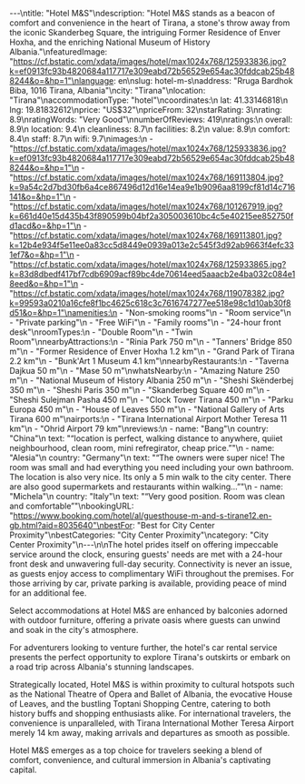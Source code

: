---\ntitle: "Hotel M&S"\ndescription: "Hotel M&S stands as a beacon of comfort and convenience in the heart of Tirana, a stone's throw away from the iconic Skanderbeg Square, the intriguing Former Residence of Enver Hoxha, and the enriching National Museum of History Albania."\nfeaturedImage: "https://cf.bstatic.com/xdata/images/hotel/max1024x768/125933836.jpg?k=ef0913fc93b4820684a117717e309eabd72b56529e654ac30fddcab25b488244&o=&hp=1"\nlanguage: en\nslug: hotel-m-s\naddress: "Rruga Bardhok Biba, 1016 Tirana, Albania"\ncity: "Tirana"\nlocation: "Tirana"\naccommodationType: "hotel"\ncoordinates:\n  lat: 41.33146818\n  lng: 19.81832612\nprice: "US$32"\npriceFrom: 32\nstarRating: 3\nrating: 8.9\nratingWords: "Very Good"\nnumberOfReviews: 419\nratings:\n  overall: 8.9\n  location: 9.4\n  cleanliness: 8.7\n  facilities: 8.2\n  value: 8.9\n  comfort: 8.4\n  staff: 8.7\n  wifi: 9.7\nimages:\n  - "https://cf.bstatic.com/xdata/images/hotel/max1024x768/125933836.jpg?k=ef0913fc93b4820684a117717e309eabd72b56529e654ac30fddcab25b488244&o=&hp=1"\n  - "https://cf.bstatic.com/xdata/images/hotel/max1024x768/169113804.jpg?k=9a54c2d7bd30fb6a4ce867496d12d16e14ea9e1b9096aa8199cf81d14c716141&o=&hp=1"\n  - "https://cf.bstatic.com/xdata/images/hotel/max1024x768/101267919.jpg?k=661d40e15d435b43f890599b04bf2a305003610bc4c5e40215ee852750fd1acd&o=&hp=1"\n  - "https://cf.bstatic.com/xdata/images/hotel/max1024x768/169113801.jpg?k=12b4e934f5e11ee0a83cc5d8449e0939a013e2c545f3d92ab9663f4efc331ef7&o=&hp=1"\n  - "https://cf.bstatic.com/xdata/images/hotel/max1024x768/125933865.jpg?k=83d8dbedf417bf7cdb6909acf89bc4de70614eed5aaacb2e4ba032c084e18eed&o=&hp=1"\n  - "https://cf.bstatic.com/xdata/images/hotel/max1024x768/119078382.jpg?k=99593a0210a16cfe8f1bc4625c618c3c7616747277ee518e98c1d10ab30f8d51&o=&hp=1"\namenities:\n  - "Non-smoking rooms"\n  - "Room service"\n  - "Private parking"\n  - "Free WiFi"\n  - "Family rooms"\n  - "24-hour front desk"\nroomTypes:\n  - "Double Room"\n  - "Twin Room"\nnearbyAttractions:\n  - "Rinia Park 750 m"\n  - "Tanners' Bridge 850 m"\n  - "Former Residence of Enver Hoxha 1.2 km"\n  - "Grand Park of Tirana 2.2 km"\n  - "Bunk'Art 1 Museum 4.1 km"\nnearbyRestaurants:\n  - "Taverna Dajkua 50 m"\n  - "Mase 50 m"\nwhatsNearby:\n  - "Amazing Nature 250 m"\n  - "National Museum of History Albania 250 m"\n  - "Sheshi Skënderbej 350 m"\n  - "Sheshi Paris 350 m"\n  - "Skanderbeg Square 400 m"\n  - "Sheshi Sulejman Pasha 450 m"\n  - "Clock Tower Tirana 450 m"\n  - "Parku Europa 450 m"\n  - "House of Leaves 550 m"\n  - "National Gallery of Arts Tirana 600 m"\nairports:\n  - "Tirana International Airport Mother Teresa 11 km"\n  - "Ohrid Airport 79 km"\nreviews:\n  - name: "Bang"\n    country: "China"\n    text: "“location is perfect, walking distance to anywhere, quiiet neighbourhood, clean room, mini refregirator, cheap price.”"\n  - name: "Alesia"\n    country: "Germany"\n    text: "“The owners were super nice! The room was small and had everything you need including your own bathroom. The location is also very nice. Its only a 5 min walk to the city center. There are also good supermarkets and restaurants within walking...”"\n  - name: "Michela"\n    country: "Italy"\n    text: "“Very good position. Room was clean and comfortable”"\nbookingURL: "https://www.booking.com/hotel/al/guesthouse-m-and-s-tirane12.en-gb.html?aid=8035640"\nbestFor: "Best for City Center Proximity"\nbestCategories: "City Center Proximity"\ncategory: "City Center Proximity"\n---\n\nThe hotel prides itself on offering impeccable service around the clock, ensuring guests' needs are met with a 24-hour front desk and unwavering full-day security. Connectivity is never an issue, as guests enjoy access to complimentary WiFi throughout the premises. For those arriving by car, private parking is available, providing peace of mind for an additional fee.

Select accommodations at Hotel M&S are enhanced by balconies adorned with outdoor furniture, offering a private oasis where guests can unwind and soak in the city's atmosphere.

For adventurers looking to venture further, the hotel's car rental service presents the perfect opportunity to explore Tirana's outskirts or embark on a road trip across Albania's stunning landscapes.

Strategically located, Hotel M&S is within proximity to cultural hotspots such as the National Theatre of Opera and Ballet of Albania, the evocative House of Leaves, and the bustling Toptani Shopping Centre, catering to both history buffs and shopping enthusiasts alike. For international travelers, the convenience is unparalleled, with Tirana International Mother Teresa Airport merely 14 km away, making arrivals and departures as smooth as possible.

Hotel M&S emerges as a top choice for travelers seeking a blend of comfort, convenience, and cultural immersion in Albania's captivating capital.
